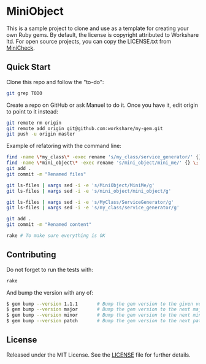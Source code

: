 # MiniObject

This is a sample project to clone and use as a template for creating your own Ruby gems.
By default, the license is copyright attributed to Workshare ltd.
For open source projects, you can copy the LICENSE.txt from [MiniCheck](https://github.com/workshare/mini-check).


## Quick Start

Clone this repo and follow the "to-do":

```bash
git grep TODO
```

Create a repo on GitHub or ask Manuel to do it.
Once you have it, edit origin to point to it instead:

```bash
git remote rm origin
git remote add origin git@github.com:workshare/my-gem.git
git push -u origin master
```

Example of refatoring with the command line:

```bash
find -name \*my_class\* -exec rename 's/my_class/service_generator/' {} \;
find -name \*mini_object\* -exec rename 's/mini_object/mini_me/' {} \;
git add .
git commit -m "Renamed files"

git ls-files | xargs sed -i -e 's/MiniObject/MiniMe/g'
git ls-files | xargs sed -i -e 's/mini_object/mini_object/g'

git ls-files | xargs sed -i -e 's/MyClass/ServiceGenerator/g'
git ls-files | xargs sed -i -e 's/my_class/service_generator/g'

git add .
git commit -m "Renamed content"

rake # To make sure everything is OK
```




## Contributing

Do not forget to run the tests with:

```bash
rake
```

And bump the version with any of:

```bash
$ gem bump --version 1.1.1       # Bump the gem version to the given version number
$ gem bump --version major       # Bump the gem version to the next major level (e.g. 0.0.1 to 1.0.0)
$ gem bump --version minor       # Bump the gem version to the next minor level (e.g. 0.0.1 to 0.1.0)
$ gem bump --version patch       # Bump the gem version to the next patch level (e.g. 0.0.1 to 0.0.2)
```


## License

Released under the MIT License.
See the [LICENSE](LICENSE.txt) file for further details.

